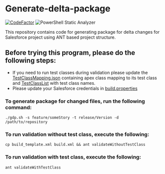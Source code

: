 # Generate-delta-package
[![CodeFactor](https://www.codefactor.io/repository/github/akshaygupta-dev/generate-delta-package/badge/main)](https://www.codefactor.io/repository/github/akshaygupta-dev/generate-delta-package/overview/main) ![PowerShell Static Analyzer](https://github.com/akshaygupta-dev/generate-delta-package/actions/workflows/PowerShellScriptAnalyzer.yml/badge.svg?branch=main)

This repository contains code for generating package for delta changes for Salesforce project using ANT based project structure.

## Before trying this program, please do the following steps: 
- If you need to run test classes during validation please update the [TestClassMapping.json](TestClassMapping.json) containing apex class mapping to its test class and [TestClassList](TestClassList.txt) with test class names.
- Please update your Salesforce credentials in [build.properties](build.properties)

### To generate package for changed files, run the following command:

```
./gdp.sh -s feature/someStory -t release/Version -d /path/to/repository
```
### To run validation without test class, execute the following:
```
cp build_template.xml build.xml && ant validateWithoutTestClass
```
### To run validation with test class, execute the following:
```
ant validateWithTestClass
```
